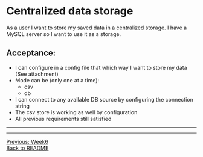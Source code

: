 # Centralized data storage

As a user I want to store my saved data in a centralized storage. I have a MySQL server so I want to use it as a storage.

## Acceptance:

* I can configure in a config file that which way I want to store my data (See attachment)
* Mode can be (only one at a time):
  * csv
  * db
* I can connect to any available DB source by configuring the connection string
* The csv store is working as well by configuration
* All previous requirements still satisfied

-------------------------------------------------------
-------------------------------------------------------

[Previous: Week6](OrdersWeek6.md)  
[Back to README](../README.md)
